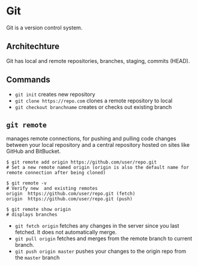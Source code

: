 # Git 
Git is a version control system.

## Architechture
Git has local and remote repositories, branches, staging, commits (HEAD).

## Commands
- `git init` creates new repository
- `git clone https://repo.com` clones a remote repository to local
- `git checkout branchname` creates or checks out existing branch

## `git remote`
manages remote connections, for pushing and pulling code changes between your local repository and a central repository hosted on sites like GitHub and BitBucket.
```
$ git remote add origin https://github.com/user/repo.git
# Set a new remote named origin (origin is also the default name for remote connection after being cloned)

$ git remote -v
# Verify new  and existing remotes
origin  https://github.com/user/repo.git (fetch)
origin  https://github.com/user/repo.git (push)

$ git remote show origin
# displays branches
```

- `git fetch origin` fetches any changes in the server since you last fetched. It does not automatically merge.
- `git pull origin` fetches and merges from the remote branch to current branch.
- `git push origin master` pushes your changes to the origin repo from the `master` branch


